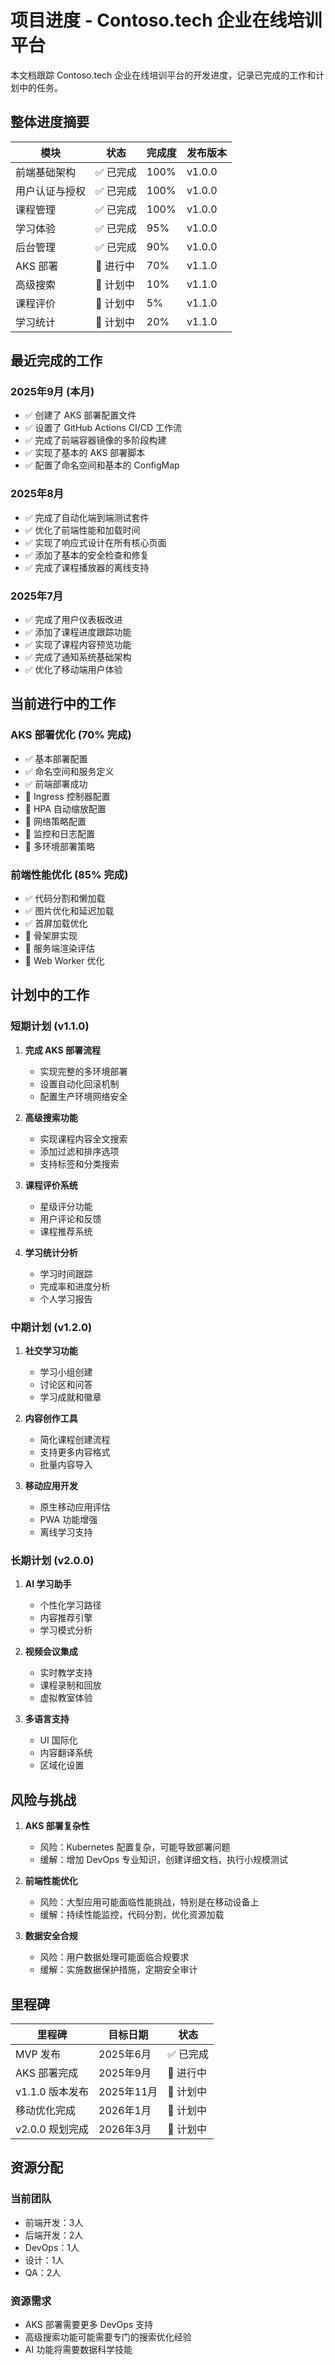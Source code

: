 # 项目进度 - Contoso.tech 企业在线培训平台

本文档跟踪 Contoso.tech 企业在线培训平台的开发进度，记录已完成的工作和计划中的任务。

## 整体进度摘要

| 模块 | 状态 | 完成度 | 发布版本 |
|------|------|--------|----------|
| 前端基础架构 | ✅ 已完成 | 100% | v1.0.0 |
| 用户认证与授权 | ✅ 已完成 | 100% | v1.0.0 |
| 课程管理 | ✅ 已完成 | 100% | v1.0.0 |
| 学习体验 | ✅ 已完成 | 95% | v1.0.0 |
| 后台管理 | ✅ 已完成 | 90% | v1.0.0 |
| AKS 部署 | 🔄 进行中 | 70% | v1.1.0 |
| 高级搜索 | 📅 计划中 | 10% | v1.1.0 |
| 课程评价 | 📅 计划中 | 5% | v1.1.0 |
| 学习统计 | 📅 计划中 | 20% | v1.1.0 |

## 最近完成的工作

### 2025年9月 (本月)
- ✅ 创建了 AKS 部署配置文件
- ✅ 设置了 GitHub Actions CI/CD 工作流
- ✅ 完成了前端容器镜像的多阶段构建
- ✅ 实现了基本的 AKS 部署脚本
- ✅ 配置了命名空间和基本的 ConfigMap

### 2025年8月
- ✅ 完成了自动化端到端测试套件
- ✅ 优化了前端性能和加载时间
- ✅ 实现了响应式设计在所有核心页面
- ✅ 添加了基本的安全检查和修复
- ✅ 完成了课程播放器的离线支持

### 2025年7月
- ✅ 完成了用户仪表板改进
- ✅ 添加了课程进度跟踪功能
- ✅ 实现了课程内容预览功能
- ✅ 完成了通知系统基础架构
- ✅ 优化了移动端用户体验

## 当前进行中的工作

### AKS 部署优化 (70% 完成)
- ✅ 基本部署配置
- ✅ 命名空间和服务定义
- ✅ 前端部署成功
- 🔄 Ingress 控制器配置
- 🔄 HPA 自动缩放配置
- 🔄 网络策略配置
- 📅 监控和日志配置
- 📅 多环境部署策略

### 前端性能优化 (85% 完成)
- ✅ 代码分割和懒加载
- ✅ 图片优化和延迟加载
- ✅ 首屏加载优化
- 🔄 骨架屏实现
- 🔄 服务端渲染评估
- 📅 Web Worker 优化

## 计划中的工作

### 短期计划 (v1.1.0)
1. **完成 AKS 部署流程**
   - 实现完整的多环境部署
   - 设置自动化回滚机制
   - 配置生产环境网络安全

2. **高级搜索功能**
   - 实现课程内容全文搜索
   - 添加过滤和排序选项
   - 支持标签和分类搜索

3. **课程评价系统**
   - 星级评分功能
   - 用户评论和反馈
   - 课程推荐系统

4. **学习统计分析**
   - 学习时间跟踪
   - 完成率和进度分析
   - 个人学习报告

### 中期计划 (v1.2.0)
1. **社交学习功能**
   - 学习小组创建
   - 讨论区和问答
   - 学习成就和徽章

2. **内容创作工具**
   - 简化课程创建流程
   - 支持更多内容格式
   - 批量内容导入

3. **移动应用开发**
   - 原生移动应用评估
   - PWA 功能增强
   - 离线学习支持

### 长期计划 (v2.0.0)
1. **AI 学习助手**
   - 个性化学习路径
   - 内容推荐引擎
   - 学习模式分析

2. **视频会议集成**
   - 实时教学支持
   - 课程录制和回放
   - 虚拟教室体验

3. **多语言支持**
   - UI 国际化
   - 内容翻译系统
   - 区域化设置

## 风险与挑战

1. **AKS 部署复杂性**
   - 风险：Kubernetes 配置复杂，可能导致部署问题
   - 缓解：增加 DevOps 专业知识，创建详细文档，执行小规模测试

2. **前端性能优化**
   - 风险：大型应用可能面临性能挑战，特别是在移动设备上
   - 缓解：持续性能监控，代码分割，优化资源加载

3. **数据安全合规**
   - 风险：用户数据处理可能面临合规要求
   - 缓解：实施数据保护措施，定期安全审计

## 里程碑

| 里程碑 | 目标日期 | 状态 |
|--------|----------|------|
| MVP 发布 | 2025年6月 | ✅ 已完成 |
| AKS 部署完成 | 2025年9月 | 🔄 进行中 |
| v1.1.0 版本发布 | 2025年11月 | 📅 计划中 |
| 移动优化完成 | 2026年1月 | 📅 计划中 |
| v2.0.0 规划完成 | 2026年3月 | 📅 计划中 |

## 资源分配

### 当前团队
- 前端开发：3人
- 后端开发：2人
- DevOps：1人
- 设计：1人
- QA：2人

### 资源需求
- AKS 部署需要更多 DevOps 支持
- 高级搜索功能可能需要专门的搜索优化经验
- AI 功能将需要数据科学技能
